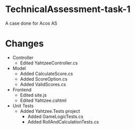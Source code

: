 # TechnicalAssessment-task-1
A case done for Acos AS

# Changes
- Controller
  - Edited YahtzeeController.cs
- Model
  - Added CalculateScore.cs
  - Added ScoreOption.cs
  - Added ValidScores.cs
- Frontend
  - Edited site.js
  - Edited Yahtzee.cshtml
- Unit Tests
  - Added Yahtzee.Tests project
    - Added GameLogicTests.cs
    - Added RollAndCalculationTests.cs

